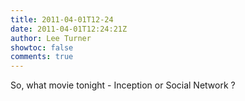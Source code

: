 ```yaml
---
title: 2011-04-01T12-24
date: 2011-04-01T12:24:21Z
author: Lee Turner
showtoc: false
comments: true
---
```


So, what movie tonight - Inception or Social Network ?

